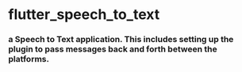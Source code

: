 # flutter_speech_to_text

### a Speech to Text application.  This includes setting up the plugin to pass messages back and forth between the platforms. 
